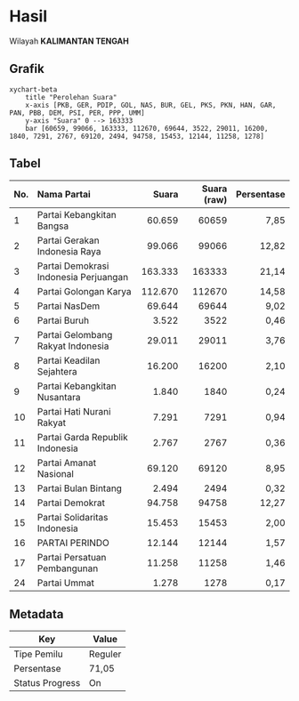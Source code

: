 # Hasil

Wilayah **KALIMANTAN TENGAH**

## Grafik

```mermaid
xychart-beta
    title "Perolehan Suara"
    x-axis [PKB, GER, PDIP, GOL, NAS, BUR, GEL, PKS, PKN, HAN, GAR, PAN, PBB, DEM, PSI, PER, PPP, UMM]
    y-axis "Suara" 0 --> 163333
    bar [60659, 99066, 163333, 112670, 69644, 3522, 29011, 16200, 1840, 7291, 2767, 69120, 2494, 94758, 15453, 12144, 11258, 1278]
```

## Tabel

| No. | Nama Partai                           | Suara   | Suara (raw) | Persentase |
|:--- |:------------------------------------- | -------:| -----------:| ----------:|
| 1   | Partai Kebangkitan Bangsa             | 60.659  | 60659       | 7,85       |
| 2   | Partai Gerakan Indonesia Raya         | 99.066  | 99066       | 12,82      |
| 3   | Partai Demokrasi Indonesia Perjuangan | 163.333 | 163333      | 21,14      |
| 4   | Partai Golongan Karya                 | 112.670 | 112670      | 14,58      |
| 5   | Partai NasDem                         | 69.644  | 69644       | 9,02       |
| 6   | Partai Buruh                          | 3.522   | 3522        | 0,46       |
| 7   | Partai Gelombang Rakyat Indonesia     | 29.011  | 29011       | 3,76       |
| 8   | Partai Keadilan Sejahtera             | 16.200  | 16200       | 2,10       |
| 9   | Partai Kebangkitan Nusantara          | 1.840   | 1840        | 0,24       |
| 10  | Partai Hati Nurani Rakyat             | 7.291   | 7291        | 0,94       |
| 11  | Partai Garda Republik Indonesia       | 2.767   | 2767        | 0,36       |
| 12  | Partai Amanat Nasional                | 69.120  | 69120       | 8,95       |
| 13  | Partai Bulan Bintang                  | 2.494   | 2494        | 0,32       |
| 14  | Partai Demokrat                       | 94.758  | 94758       | 12,27      |
| 15  | Partai Solidaritas Indonesia          | 15.453  | 15453       | 2,00       |
| 16  | PARTAI PERINDO                        | 12.144  | 12144       | 1,57       |
| 17  | Partai Persatuan Pembangunan          | 11.258  | 11258       | 1,46       |
| 24  | Partai Ummat                          | 1.278   | 1278        | 0,17       |


## Metadata

| Key             | Value   |
| --------------- | ------- |
| Tipe Pemilu     | Reguler |
| Persentase      | 71,05   |
| Status Progress | On      |



